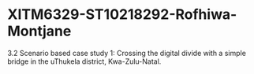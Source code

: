 # XITM6329-ST10218292-Rofhiwa-Montjane
3.2 Scenario based case study 1: Crossing the digital divide with a simple bridge in the uThukela district, Kwa-Zulu-Natal.
